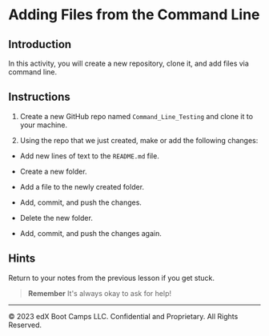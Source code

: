 # Adding Files from the Command Line

## Introduction

In this activity, you will create a new repository, clone it, and add files via command line.

## Instructions

1. Create a new GitHub repo named `Command_Line_Testing` and clone it to your machine.

2. Using the repo that we just created, make or add the following changes:

  * Add new lines of text to the `README.md` file.

  * Create a new folder.

  * Add a file to the newly created folder.

  * Add, commit, and push the changes.

  * Delete the new folder.

  * Add, commit, and push the changes again.

## Hints

Return to your notes from the previous lesson if you get stuck.

> **Remember** It's always okay to ask for help!

---


© 2023 edX Boot Camps LLC. Confidential and Proprietary. All Rights Reserved.

